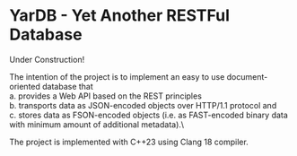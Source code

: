 # YarDB - Yet Another RESTFul Database

Under Construction!

The intention of the project is to implement an easy to use document-oriented database that\
a. provides a Web API based on the REST principles\
b. transports data as JSON-encoded objects over HTTP/1.1 protocol and\
c. stores data as FSON-encoded objects (i.e. as FAST-encoded binary data with minimum amount of additional metadata).\

The project is implemented with C++23 using Clang 18 compiler.
